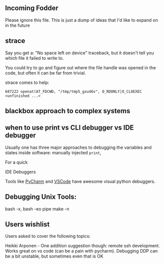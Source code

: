 ## Incoming Fodder

Please ignore this file. This is just a dump of ideas that I'd like to expand on in the future



## strace

Say you get a: "No space left on device" traceback, but it doesn't tell you which file it failed to write to.

You could try to go and figure out where the file handle was opened in the code, but often it can be far from trivial.

strace comes to help:


```
687222 openat(AT_FDCWD, "/tmp/tmp5_gxu46v", O_RDONLY|O_CLOEXEC <unfinished ...>
```


## blackbox approach to complex systems


## when to use print vs CLI debugger vs IDE debugger

Usually one has three major approaches to debugging the variables and states inside software: manually injected `print`,

For a quick

IDE Debuggers

Tools like [PyCharm](https://www.jetbrains.com/pycharm/) and
[VSCode](https://code.visualstudio.com/) have awesome visual python debuggers.




## Debugging Unix Tools:

bash -x, bash -eo pipe
make -n


## Users wishlist

Users asked to cover the following topics:

Heikki Arponen - One addition suggestion though: remote ssh development. Works great on vs code (can be a pain with pycharm). Debugging DDP can be a bit unstable, but sometimes even that is OK
